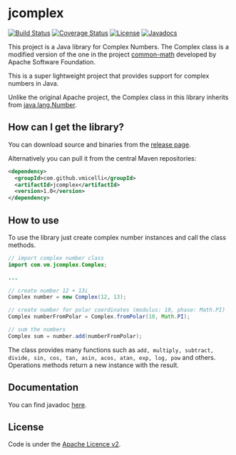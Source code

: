 # jcomplex

[![Build Status](https://travis-ci.org/vmicelli/jcomplex.svg?branch=master)](https://travis-ci.org/vmicelli/jcomplex)
[![Coverage Status](https://coveralls.io/repos/github/vmicelli/jcomplex/badge.svg?branch=master)](https://coveralls.io/github/vmicelli/jcomplex?branch=master)
[![License](http://img.shields.io/:license-apache-blue.svg)](http://www.apache.org/licenses/LICENSE-2.0.html)
[![Javadocs](https://www.javadoc.io/badge/com.github.vmicelli/jcomplex.svg)](https://www.javadoc.io/doc/com.github.vmicelli/jcomplex)

This project is a Java library for Complex Numbers. The Complex class is a modified version of the one in the project 
[common-math](https://github.com/apache/commons-math) developed by Apache Software Foundation.

This is a super lightweight project that provides support for complex numbers in Java.

Unlike the original Apache project, the Complex class in this library inherits from 
[java.lang.Number](https://docs.oracle.com/javase/8/docs/api/java/lang/Number.html).

How can I get the library?
-----------------------------------
You can download source and binaries from the [release page](https://github.com/vmicelli/jcomplex/releases).

Alternatively you can pull it from the central Maven repositories:

```xml
<dependency>
  <groupId>com.github.vmicelli</groupId>
  <artifactId>jcomplex</artifactId>
  <version>1.0</version>
</dependency>
```

How to use
----------

To use the library just create complex number instances and call the class methods.
```java
// import complex number class
import com.vm.jcomplex.Complex;

...

// create number 12 + 13i
Complex number = new Complex(12, 13);

// create number for polar coordinates (modulus: 10, phase: Math.PI)
Complex numberFromPolar = Complex.fromPolar(10, Math.PI);

// sum the numbers
Complex sum = number.add(numberFromPolar);

```
The class provides many functions such as ```add, multiply, subtract, divide, sin, cos, tan, asin, acos, atan, exp, log, pow``` and others. Operations methods return a new instance with the result.

Documentation
-------------

You can find javadoc [here](https://www.javadoc.io/doc/com.github.vmicelli/jcomplex).

License
-------
Code is under the [Apache Licence v2](https://www.apache.org/licenses/LICENSE-2.0.txt).
